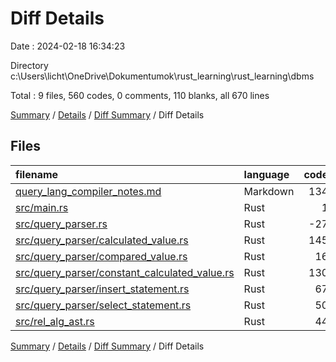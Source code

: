 # Diff Details

Date : 2024-02-18 16:34:23

Directory c:\\Users\\licht\\OneDrive\\Dokumentumok\\rust_learning\\rust_learning\\dbms

Total : 9 files,  560 codes, 0 comments, 110 blanks, all 670 lines

[Summary](results.md) / [Details](details.md) / [Diff Summary](diff.md) / Diff Details

## Files
| filename | language | code | comment | blank | total |
| :--- | :--- | ---: | ---: | ---: | ---: |
| [query_lang_compiler_notes.md](/query_lang_compiler_notes.md) | Markdown | 134 | 0 | 10 | 144 |
| [src/main.rs](/src/main.rs) | Rust | 1 | 0 | 1 | 2 |
| [src/query_parser.rs](/src/query_parser.rs) | Rust | -27 | 0 | -8 | -35 |
| [src/query_parser/calculated_value.rs](/src/query_parser/calculated_value.rs) | Rust | 145 | 0 | 41 | 186 |
| [src/query_parser/compared_value.rs](/src/query_parser/compared_value.rs) | Rust | 16 | 0 | 3 | 19 |
| [src/query_parser/constant_calculated_value.rs](/src/query_parser/constant_calculated_value.rs) | Rust | 130 | 0 | 33 | 163 |
| [src/query_parser/insert_statement.rs](/src/query_parser/insert_statement.rs) | Rust | 67 | 0 | 24 | 91 |
| [src/query_parser/select_statement.rs](/src/query_parser/select_statement.rs) | Rust | 50 | 0 | 3 | 53 |
| [src/rel_alg_ast.rs](/src/rel_alg_ast.rs) | Rust | 44 | 0 | 3 | 47 |

[Summary](results.md) / [Details](details.md) / [Diff Summary](diff.md) / Diff Details